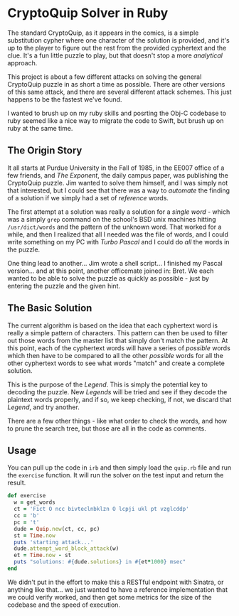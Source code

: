 # CryptoQuip Solver in Ruby

The standard CryptoQuip, as it appears in the comics, is a simple substitution
cypher where one character of the solution is provided, and it's up to the player
to figure out the rest from the provided cyphertext and the clue. It's a fun little
puzzle to play, but that doesn't stop a more _analytical_ approach.

This project is about a few different attacks on solving the general CryptoQuip
puzzle in as short a time as possible. There are other versions of this same
attack, and there are several different attack schemes. This just happens to
be the fastest we've found.

I wanted to brush up on my ruby skills and posrting the Obj-C codebase to
ruby seemed like a nice way to migrate the code to Swift, but brush up on
ruby at the same time.

## The Origin Story

It all starts at Purdue University in the Fall of 1985, in the EE007 office of a
few friends, and _The Exponent_, the daily campus paper, was publishing the
CryptoQuip puzzle. Jim wanted to solve them himself, and I was simply not
that interested, but I could see that there was a way to _automate_ the
finding of a solution if we simply had a set of _reference_ words.

The first attempt at a solution was really a solution for a _single word_ - which
was a simply `grep` command on the school's BSD unix machines hitting
`/usr/dict/words` and the pattern of the unknown word. That worked for
a while, and then I realized that all I needed was the file of words, and I could
write something on my PC with _Turbo Pascal_ and I could do _all_ the words
in the puzzle.

One thing lead to another... Jim wrote a shell script... I finished my Pascal
version... and at this point, another officemate joined in: Bret. We each
wanted to be able to solve the puzzle as quickly as possible - just by
entering the puzzle and the given hint.

## The Basic Solution

The current algorithm is based on the idea that each cyphertext word is really
a simple pattern of characters. This pattern can then be used to filter out those
words from the master list that simply don't match the pattern. At this point,
each of the cyphertext words will have a series of _possible_ words which then
have to be compared to all the other _possible_ words for all the other
cyphertext words to see what words "match" and create a complete solution.

This is the purpose of the _Legend_. This is simply the potential key to
decoding the puzzle. New _Legends_ will be tried and see if they decode the
plaintext words properly, and if so, we keep checking, if not, we discard that
_Legend_, and try another.

There are a few other things - like what order to check the words, and how to
prune the search tree, but those are all in the code as comments.

## Usage

You can pull up the code in `irb` and then simply load the `quip.rb` file and
run the `exercise` function. It will run the solver on the test input and
return the result.

```ruby
def exercise
  w = get_words
  ct = 'Fict O ncc bivteclnbklzn O lcpji ukl pt vzglcddp'
  cc = 'b'
  pc = 't'
  dude = Quip.new(ct, cc, pc)
  st = Time.now
  puts 'starting attack...'
  dude.attempt_word_block_attack(w)
  et = Time.now - st
  puts "solutions: #{dude.solutions} in #{et*1000} msec"
end
```

We didn't put in the effort to make this a RESTful endpoint with Sinatra, or
anything like that... we just wanted to have a reference implementation that
we could verify worked, and then get some metrics for the size of the codebase
and the speed of execution.
